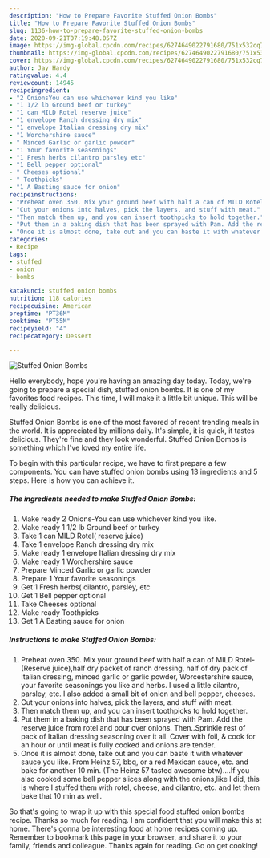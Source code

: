 ```yaml
---
description: "How to Prepare Favorite Stuffed Onion Bombs"
title: "How to Prepare Favorite Stuffed Onion Bombs"
slug: 1136-how-to-prepare-favorite-stuffed-onion-bombs
date: 2020-09-21T07:19:48.057Z
image: https://img-global.cpcdn.com/recipes/6274649022791680/751x532cq70/stuffed-onion-bombs-recipe-main-photo.jpg
thumbnail: https://img-global.cpcdn.com/recipes/6274649022791680/751x532cq70/stuffed-onion-bombs-recipe-main-photo.jpg
cover: https://img-global.cpcdn.com/recipes/6274649022791680/751x532cq70/stuffed-onion-bombs-recipe-main-photo.jpg
author: Jay Hardy
ratingvalue: 4.4
reviewcount: 14945
recipeingredient:
- "2 OnionsYou can use whichever kind you like"
- "1 1/2 lb Ground beef or turkey"
- "1 can MILD Rotel reserve juice"
- "1 envelope Ranch dressing dry mix"
- "1 envelope Italian dressing dry mix"
- "1 Worchershire sauce"
- " Minced Garlic or garlic powder"
- "1 Your favorite seasonings"
- "1 Fresh herbs cilantro parsley etc"
- "1 Bell pepper optional"
- " Cheeses optional"
- " Toothpicks"
- "1 A Basting sauce for onion"
recipeinstructions:
- "Preheat oven 350. Mix your ground beef with half a can of MILD Rotel-(Reserve juice),half dry packet of ranch dressing, half of dry pack of Italian dressing, minced garlic or garlic powder, Worcestershire sauce, your favorite seasonings you like and herbs. I used a little cilantro, parsley, etc. I also added a small bit of onion and bell pepper, cheeses."
- "Cut your onions into halves, pick the layers, and stuff with meat."
- "Then match them up, and you can insert toothpicks to hold together."
- "Put them in a baking dish that has been sprayed with Pam. Add the reserve juice from rotel and pour over onions. Then..Sprinkle rest of pack of Italian dressing seasoning over it all. Cover with foil, &amp; cook for an hour or until meat is fully cooked and onions are tender."
- "Once it is almost done, take out and you can baste it with whatever sauce you like. From Heinz 57, bbq, or a red Mexican sauce, etc. and bake for another 10 min. (The Heinz 57 tasted awesome btw)....If you also cooked some bell pepper slices along with the onions,like I did, this is where I stuffed them with rotel, cheese, and cilantro, etc. and let them bake that 10 min as well."
categories:
- Recipe
tags:
- stuffed
- onion
- bombs

katakunci: stuffed onion bombs 
nutrition: 118 calories
recipecuisine: American
preptime: "PT36M"
cooktime: "PT55M"
recipeyield: "4"
recipecategory: Dessert

---
```



![Stuffed Onion Bombs](https://img-global.cpcdn.com/recipes/6274649022791680/751x532cq70/stuffed-onion-bombs-recipe-main-photo.jpg)

Hello everybody, hope you're having an amazing day today. Today, we're going to prepare a special dish, stuffed onion bombs. It is one of my favorites food recipes. This time, I will make it a little bit unique. This will be really delicious.

Stuffed Onion Bombs is one of the most favored of recent trending meals in the world. It is appreciated by millions daily. It's simple, it is quick, it tastes delicious. They're fine and they look wonderful. Stuffed Onion Bombs is something which I've loved my entire life.




To begin with this particular recipe, we have to first prepare a few components. You can have stuffed onion bombs using 13 ingredients and 5 steps. Here is how you can achieve it.

<!--inarticleads1-->

##### The ingredients needed to make Stuffed Onion Bombs:

1. Make ready 2 Onions-You can use whichever kind you like.
1. Make ready 1 1/2 lb Ground beef or turkey
1. Take 1 can MILD Rotel( reserve juice)
1. Take 1 envelope Ranch dressing dry mix
1. Make ready 1 envelope Italian dressing dry mix
1. Make ready 1 Worchershire sauce
1. Prepare  Minced Garlic or garlic powder
1. Prepare 1 Your favorite seasonings
1. Get 1 Fresh herbs( cilantro, parsley, etc
1. Get 1 Bell pepper optional
1. Take  Cheeses optional
1. Make ready  Toothpicks
1. Get 1 A Basting sauce for onion




<!--inarticleads2-->

##### Instructions to make Stuffed Onion Bombs:

1. Preheat oven 350. Mix your ground beef with half a can of MILD Rotel-(Reserve juice),half dry packet of ranch dressing, half of dry pack of Italian dressing, minced garlic or garlic powder, Worcestershire sauce, your favorite seasonings you like and herbs. I used a little cilantro, parsley, etc. I also added a small bit of onion and bell pepper, cheeses.
1. Cut your onions into halves, pick the layers, and stuff with meat.
1. Then match them up, and you can insert toothpicks to hold together.
1. Put them in a baking dish that has been sprayed with Pam. Add the reserve juice from rotel and pour over onions. Then..Sprinkle rest of pack of Italian dressing seasoning over it all. Cover with foil, &amp; cook for an hour or until meat is fully cooked and onions are tender.
1. Once it is almost done, take out and you can baste it with whatever sauce you like. From Heinz 57, bbq, or a red Mexican sauce, etc. and bake for another 10 min. (The Heinz 57 tasted awesome btw)....If you also cooked some bell pepper slices along with the onions,like I did, this is where I stuffed them with rotel, cheese, and cilantro, etc. and let them bake that 10 min as well.




So that's going to wrap it up with this special food stuffed onion bombs recipe. Thanks so much for reading. I am confident that you will make this at home. There's gonna be interesting food at home recipes coming up. Remember to bookmark this page in your browser, and share it to your family, friends and colleague. Thanks again for reading. Go on get cooking!
